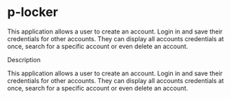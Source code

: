 # p-locker
This application allows a user to create an account. Login in and save their credentials for other accounts. They can display all accounts credentials at once, search for a specific account or even delete an account.

Description

This application allows a user to create an account. Login in and save their credentials for other accounts. They can display all accounts credentials at once, search for a specific account or even delete an account.

